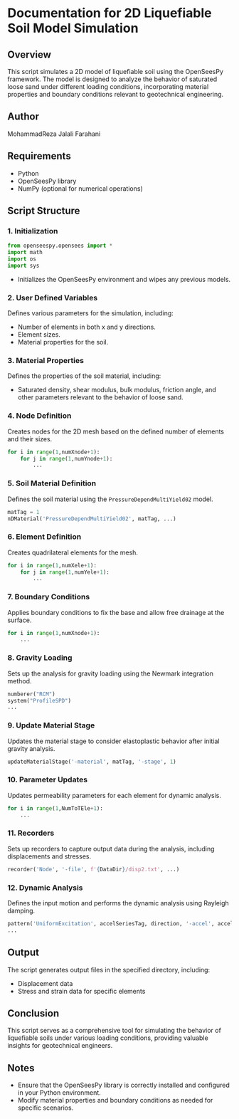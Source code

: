 # Documentation for 2D Liquefiable Soil Model Simulation

## Overview
This script simulates a 2D model of liquefiable soil using the OpenSeesPy framework. The model is designed to analyze the behavior of saturated loose sand under different loading conditions, incorporating material properties and boundary conditions relevant to geotechnical engineering.

## Author
MohammadReza Jalali Farahani

## Requirements
- Python
- OpenSeesPy library
- NumPy (optional for numerical operations)

## Script Structure

### 1. Initialization
```python
from openseespy.opensees import *
import math
import os
import sys

```
- Initializes the OpenSeesPy environment and wipes any previous models.

### 2. User Defined Variables
Defines various parameters for the simulation, including:
- Number of elements in both x and y directions.
- Element sizes.
- Material properties for the soil.

### 3. Material Properties
Defines the properties of the soil material, including:
- Saturated density, shear modulus, bulk modulus, friction angle, and other parameters relevant to the behavior of loose sand.

### 4. Node Definition
Creates nodes for the 2D mesh based on the defined number of elements and their sizes.
```python
for i in range(1,numXnode+1):
    for j in range(1,numYnode+1):
        ...
```

### 5. Soil Material Definition
Defines the soil material using the `PressureDependMultiYield02` model.
```python
matTag = 1
nDMaterial('PressureDependMultiYield02', matTag, ...)
```

### 6. Element Definition
Creates quadrilateral elements for the mesh.
```python
for i in range(1,numXele+1):
    for j in range(1,numYele+1):
        ...
```

### 7. Boundary Conditions
Applies boundary conditions to fix the base and allow free drainage at the surface.
```python
for i in range(1,numXnode+1):
    ...
```

### 8. Gravity Loading
Sets up the analysis for gravity loading using the Newmark integration method.
```python
numberer("RCM")
system("ProfileSPD")
...
```

### 9. Update Material Stage
Updates the material stage to consider elastoplastic behavior after initial gravity analysis.
```python
updateMaterialStage('-material', matTag, '-stage', 1)
```

### 10. Parameter Updates
Updates permeability parameters for each element for dynamic analysis.
```python
for i in range(1,NumToTEle+1):
    ...
```

### 11. Recorders
Sets up recorders to capture output data during the analysis, including displacements and stresses.
```python
recorder('Node', '-file', f'{DataDir}/disp2.txt', ...)
```

### 12. Dynamic Analysis
Defines the input motion and performs the dynamic analysis using Rayleigh damping.
```python
pattern('UniformExcitation', accelSeriesTag, direction, '-accel', accelSeriesTag)
...
```

## Output
The script generates output files in the specified directory, including:
- Displacement data
- Stress and strain data for specific elements

## Conclusion
This script serves as a comprehensive tool for simulating the behavior of liquefiable soils under various loading conditions, providing valuable insights for geotechnical engineers.

## Notes
- Ensure that the OpenSeesPy library is correctly installed and configured in your Python environment.
- Modify material properties and boundary conditions as needed for specific scenarios.

